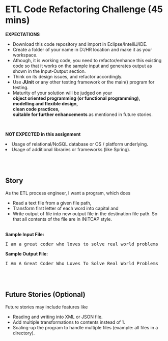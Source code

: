 # ETL Code Refactoring Challenge (45 mins)

<b>EXPECTATIONS</b>
- Download this code repository and import in Eclipse/IntelliJ/IDE.
- Create a folder of your name in D:/HR location and make it as your workspace.
- Athough, it is working code, you need to refactor/enhance this existing code so that it works on the sample input and generates output as shown in the Input-Output section.
- Think on its design issues, and refactor accordingly.
- Use <b>JUnit</b> or any other testing framework or the main() program for testing.
- Maturity of your solution will be judged on your <br>
<b>object oriented programming (or functional programming),</b> <br>
<b>modelling and flexible design, </b> <br>
<b>clean code practices, </b> <br>
<b>suitable for further enhancements</b> as mentioned in future stories.  
<br>

<b>NOT EXPECTED in this assignment</b>
<li>Usage of relational/NoSQL database or OS / platform underlying. 
<li>Usage of additional libraries or frameworks (like Spring).




<br><br>
## Story 

As the ETL process engineer, I want a program, which does 
-	Read a text file from a given file path,  
-	Transform first letter of each word into capital and
-	Write output of file into new output file in the destination file path.
So that all contents of the file are in INITCAP style. 
<br>
<b>Sample Input File: </b>

<pre>I am a great coder who loves to solve real world problems</pre>

<b>Sample Output File: </b>

<pre>I Am A Great Coder Who Loves To Solve Real World Problems</pre>




<br><br>
## Future Stories (Optional)
Future stories may include features like
- Reading and writing into XML or JSON file.
- Add multiple transformations to contents instead of 1.
- Scaling-up the program to handle multiple files (example: all files in a directory).
